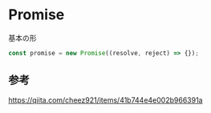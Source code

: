 # Promise
基本の形

```javascript
const promise = new Promise((resolve, reject) => {});
```

## 参考
https://qiita.com/cheez921/items/41b744e4e002b966391a
